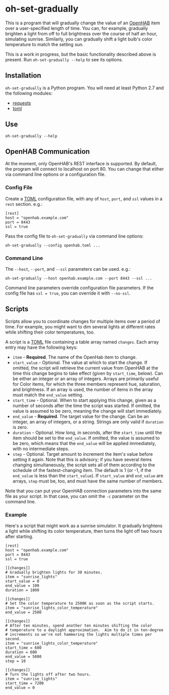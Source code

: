 oh-set-gradually
================

This is a program that will gradually change the value of an [OpenHAB][]
item over a user-specified length of time.  You can, for example,
gradually brighten a light from off to full brightness over the course of
half an hour, simulating sunrise.  Similarly, you can gradually shift a
light bulb's color temperature to match the setting sun.

  [OpenHAB]: http://www.openhab.org

This is a work in progress, but the basic functionality described above is
present.  Run `oh-set-gradually --help` to see its options.

Installation
------------

`oh-set-gradually` is a Python program.  You will need at least Python 2.7
and the following modules:

 * [requests](http://python-requests.org)
 * [toml](https://github.com/uiri/toml)

Use
---

    oh-set-gradually --help

OpenHAB Communication
---------------------

At the moment, only OpenHAB's REST interface is supported.  By default,
the program will connect to localhost on port 80.  You can change that
either via command line options or a configuration file.

### Config File

Create a [TOML](https://github.com/toml-lang/toml) configuration file,
with any of `host`, `port`, and `ssl` values in a `rest` section.  e.g.:

    [rest]
    host = "openhab.example.com"
    port = 8443
    ssl = true

Pass the config file to `oh-set-gradually` via command line options:

    oh-set-gradually --config openhab.toml ...

### Command Line

The `--host`, `--port`, and `--ssl` parameters can be used.  e.g.:

    oh-set-gradually --host openhab.example.com --port 8443 --ssl ...

Command line parameters override configuration file parameters.  If the
config file has `ssl = true`, you can override it with `--no-ssl`.

Scripts
-------

Scripts allow you to coordinate changes for multiple items over a period
of time.  For example, you might want to dim several lights at different
rates while shifting their color temperatures, too.

A script is a [TOML](https://github.com/toml-lang/toml) file containing a
table array named `changes`.  Each array entry may have the following
keys:

* `item` - **Required**.  The name of the OpenHab item to change.
* `start_value` - Optional.  The value at which to start the change.  If
  omitted, the script will retrieve the current value from OpenHAB at the
  time this change begins to take effect (given by `start_time`, below).
  Can be either an integer or an array of integers.  Arrays are primarily
  useful for Color items, for which the three members represent hue,
  saturation, and brightness.  If an array is used, the number of items in
  the array must match the `end_value` setting.
* `start_time` - Optional.  When to start applying this change, given as a
  number of seconds after the time the script was started.  If omitted,
  the value is assumed to be zero, meaning the change will start
  immediately.
* `end_value` - **Required**.  The target value for the change.  Can be an
  integer, an array of integers, or a string.  Strings are only valid if
  `duration` is zero.
* `duration` - Optional.  How long, in seconds, after the `start_time`
  until the item should be set to the `end_value`.  If omitted, the value
  is assumed to be zero, which means that the `end_value` will be applied
  immediately, with no intermediate steps.
* `step` - Optional.  Target amount to increment the item's value before
  setting it again.  Note that this is advisory; if you have several items
  changing simultaneously, the script sets all of them according to the
  schedule of the fastest-changing item.  The default is 1 (or -1, if the
  `end_value` is less than the `start_value`).  If `start_value` and
  `end_value` are arrays, `step` must be, too, and must have the same
  number of members.

Note that you can put your OpenHAB connection parameters into the same
file as your script.  In that case, you can omit the `-c` parameter on the
command line.

### Example

Here's a script that might work as a sunrise simulator.  It gradually
brightens a light while shifting its color temperature, then turns the
light off two hours after starting.

    [rest]
    host = "openhab.example.com"
    port = 8443
    ssl = true
    
    [[changes]]
    # Gradually brighten lights for 30 minutes.
    item = "sunrise_lights"
    start_value = 0
    end_value = 100
    duration = 1800
    
    [[changes]]
    # Set the color temperature to 2500K as soon as the script starts.
    item = "sunrise_lights_color_temperature"
    end_value = 2500
    
    [[changes]]
    # After ten minutes, spend another ten minutes shifting the color
    # temperature to a daylight approximation.  Aim to do it in ten-degree
    # increments so we're not hammering the lights multiple times per second.
    item = "sunrise_lights_color_temperature"
    start_time = 600
    duration = 600
    end_value = 5000
    step = 10
    
    [[changes]]
    # Turn the lights off after two hours.
    item = "sunrise_lights"
    start_time = 7200
    end_value = 0
